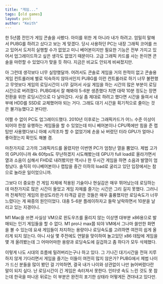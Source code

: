 ```yaml
---
title: "게임..."
tags: [old games]
layout: post
author: "Keith"
---
```


한 5년쯤 전인가 게임 콘솔을 사봤다. 아이를 위한 게 아니라 내가 하려고. 엄밀히 말해서 PUBG를 하려고 샀다고 보는 게 맞겠다. 당시 사용하던 PC는 내장 그래픽 코어를 쓰고 있어서 도저히 실행할 수가 없었고 미니 베어본이지만 필요한 기능은 전부 가지고 있어서 업그레이드하고 싶은 생각도 없었기 때문이다. 고급 그래픽 카드를 사는 돈이면 콘솔을 마련할 수 있었다가 맞을 듯 하다. 지금은 비교도 안되게 비싸졌지만.

아 그런데 생각보다 너무 실망했달까. 어려서도 콘솔로 게임을 거의 한적이 없고 콘솔용 게임 컨트롤러에 별로 익숙하지 않아서인지 PUBG를 이런 컨트롤러로 하기 너무 불편했고 무엇보다 게임의 로딩시간이 너무 길어서 사실 게임을 하는 시간의 많은 부분이 로딩시간으로 버려졌다. PUBG에서 잘 해봐야 5-6분 생존했다 치면 대략 10분 정도는 장면 전환을 위한 로딩시간으로 다 날아갔다. 사실 좀 제대로 하려고 했다면 시간을 들여서 내부에 HDD를 SSD로 교체했어야 되는 거다. 그래도 대기 시간을 획기적으로 줄이는 것은 불가능했다고 본다만.

어쩔 수 없이 PC도 업그레이드했다. 2010년 이후로는 그래픽카드가 어느 수준 이상이 되어야 한참 유행하는 게임들을 할 수 있었는데 미니 베어본이나 CPU쪽에만 힘을 준 랩탑만 사용했다보니 아예 시작조차 할 수 없었기에 손을 놔 버렸던 터라 GPU가 얼마나 좋아졌는지 확인도 해볼 겸.

마찬가지로 고가의 그래픽카드를 올렸지만 이번엔 PC가 엄청난 열을 뿜었다. 제법 고가의 GPU이니까 4k 60fps도 무난하겠지 시도해봤는데 GPU가 full load로 올라가면서 열과 소음이 심해서 FHD로 내려봤지만 역시나 한 두시간 게임을 하면 소음과 발열이 엄청났다. 솔직히 미니베어본이나 랩탑을 중간 이하의 load로 굴리고 있던 입장에서는 참으로 놀라운 일이었으니까.

그보다 더 중요한 건 게임 자체에 적용된 기술이나 현실감은 매우 뛰어났는데 로딩하는 데 마찬가지로 많은 시간이 들었고 게임 자체를 즐기는 시간은 그리 길지 못했다. 그러니까 전체적인 게임의 완성도라든가 타격감 같은 것들은 매우 훌륭했지만 로딩속도가 너무 느렸다는 게 짜증의 원인이었다. 대충 5-6분 플레이하자고 들락 날락하면서 10분을 날리고 있는 지경이니. 

M1 Mac을 쓰면 사실상 VM으로 윈도우즈를 올리지 않는 이상엔 대부분 x86용으로 발매되는 인기 게임들을 할 수 없다. M1 pro나 max쯤 되야 VM에서 그나마 쓸만한 화면을 볼 수 있는데 요새 게임들이 차지하는 용량이나 로딩속도를 고려하면 여전히 쉽게 올리게 되지 않는다. 아니 사실 몇 주전에도 연말을 맞이하여 놀고있던 x86 데탑에 게임을 몇 개 올려봤는데 그 어마어마한 용량과 로딩속도에 길겁하고 좀 하다가 모두 삭제했다.

이렇게 나도 시대의 흐름에 밀려버리는구나 하고 있다. 그 기나긴 대기시간을 전혀 지루하지 않게 기다리면서 게임을 즐기는 이들이 여전히 많지 않은가? PUBG에서 제법 나이가 드신 분들을 많이 봤던 걸 기억하면, 결국 내가 나이와 상관없이 나만 늙어버렸다란 말이 되지 싶다. 난 로딩시간이 긴 게임은 속터져서 못한다. 인터넷 속도 느린 것도 못 참는데 한국을 떠나온 뒤로는 이 부분은 완전히 포기한 상태라 어떻게든 견뎌내고 있다만.

